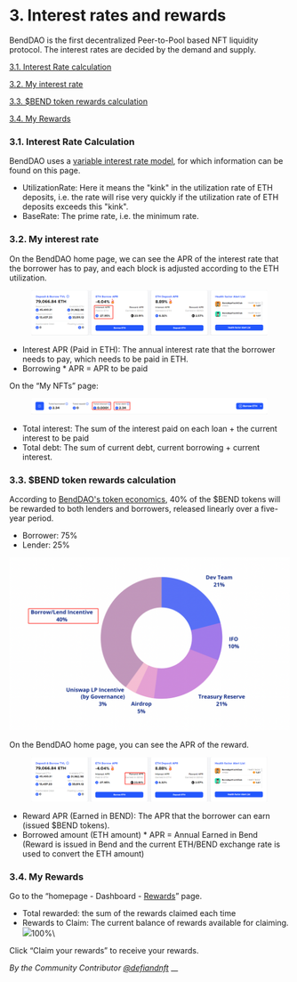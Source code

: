 # 3. Interest rates and rewards

BendDAO is the first decentralized Peer-to-Pool based NFT liquidity protocol. The interest rates are decided by the demand and supply.

[3.1. Interest Rate calculation](3.-interest-rates-and-rewards.md#3.1.-interest-rate-calculation)

[3.2. My interest rate](3.-interest-rates-and-rewards.md#3.2.-my-interest-rate)

[3.3. $BEND token rewards calculation](3.-interest-rates-and-rewards.md#3.3.-usdbend-token-reward-calculation)

[3.4. My Rewards](3.-interest-rates-and-rewards.md#3.4.-my-rewards)

### 3.1. Interest Rate Calculation

BendDAO uses a [variable interest rate model](https://docs.benddao.xyz/portal/lending-protocol/interest-model), for which information can be found on this page.

* UtilizationRate: Here it means the "kink" in the utilization rate of ETH deposits, i.e. the rate will rise very quickly if the utilization rate of ETH deposits exceeds this "kink".
* BaseRate: The prime rate, i.e. the minimum rate.

### 3.2. My interest rate

On the BendDAO home page, we can see the APR of the interest rate that the borrower has to pay, and each block is adjusted according to the ETH utilization.

<figure><img src="../../.gitbook/assets/image (1) (2) (1).png" alt=""><figcaption></figcaption></figure>

* Interest APR (Paid in ETH): The annual interest rate that the borrower needs to pay, which needs to be paid in ETH.
* Borrowing \* APR = APR to be paid

On the “My NFTs” page:

<figure><img src="../../.gitbook/assets/image (4) (4).png" alt=""><figcaption></figcaption></figure>

* Total interest: The sum of the interest paid on each loan + the current interest to be paid
* Total debt: The sum of current debt, current borrowing + current interest.

### 3.3. $BEND token rewards calculation

According to [BendDAO's token economics](../../governance/bendenomics.md), 40% of the $BEND tokens will be rewarded to both lenders and borrowers, released linearly over a five-year period.&#x20;

* Borrower: 75%
* Lender: 25%

![](<../../.gitbook/assets/image (3).png>)

On the BendDAO home page, you can see the APR of the reward.

<figure><img src="../../.gitbook/assets/image (16) (1).png" alt=""><figcaption></figcaption></figure>

* Reward APR (Earned in BEND): The APR that the borrower can earn (issued $BEND tokens).
* Borrowed amount (ETH amount) \* APR = Annual Earned in Bend (Reward is issued in Bend and the current ETH/BEND exchange rate is used to convert the ETH amount)

### 3.4. My Rewards

Go to the “homepage - Dashboard - [Rewards](https://www.benddao.xyz/dashboard/rewards)” page.

* Total rewarded: the sum of the rewards claimed each time
* Rewards to Claim: The current balance of rewards available for claiming.\
  ![](https://www.notion.so/image/https%3A%2F%2Fs3-us-west-2.amazonaws.com%2Fsecure.notion-static.com%2Fd0662949-63ad-4e6a-a9ef-8d601935487c%2FUntitled.png?table=block\&id=5c1ef99f-5e11-4b18-869d-f87b153390a5\&spaceId=a1033669-41d2-4e3c-9d60-731dd2e40f21\&width=2000\&userId=9e4f179f-cfac-4753-8264-dfed35a635e9\&cache=v2)100%\


Click “Claim your rewards” to receive your rewards.



_By the Community Contributor_ [_@defiandnft_](https://twitter.com/defiandnft) __&#x20;
